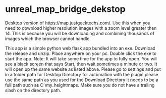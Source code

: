 # unreal_map_bridge_dekstop
Desktop version of https://map.justgeektechs.com/.  Use this when you need to download higher resolution images with a zoom level greater then 14.  This is because you will be downloading and combining thousands of images which the browser cannot handle.

This app is a simple python web flask app bundled into an exe.  Download the release and unzip.  Place anywhere on your pc.  Double click the exe to start the app. Note: It will take some time for the app to fully open.  You will see a black screen that says Start, then wait sometimes a minute or two.  It will open up the same website as listed above.  Please go to settings and put in a folder path for Desktop Directory for automation with the plugin please use the same path as you used for the Download Directory it needs to be a full path such as C:\my_heightmaps.  Make sure you do not have a trailing slash on the directory path.
